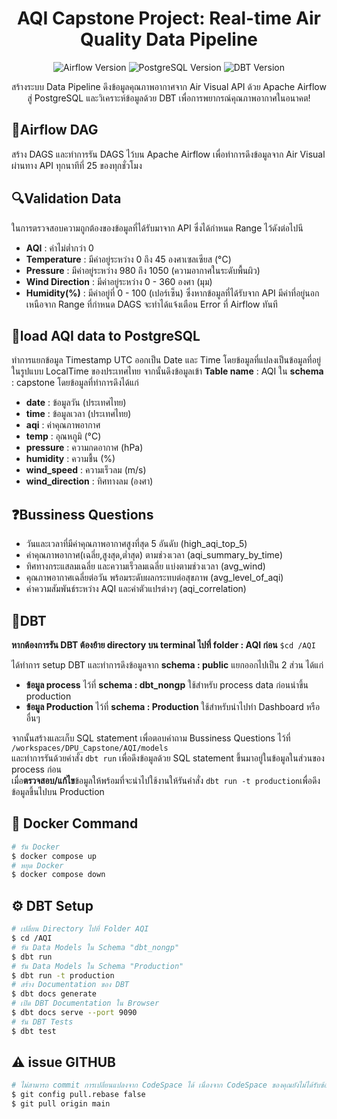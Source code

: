 <h1 align="center"> AQI Capstone Project: Real-time Air Quality Data Pipeline </h1>

<p align="center">
  <img src="https://img.shields.io/badge/Airflow-v2.10.4-blue" alt="Airflow Version">
  <img src="https://img.shields.io/badge/PostgreSQL-v14-green" alt="PostgreSQL Version">
  <img src="https://img.shields.io/badge/DBT-v1.9.3-orange" alt="DBT Version">
</p>
<p align="center">
   สร้างระบบ Data Pipeline ดึงข้อมูลคุณภาพอากาศจาก Air Visual API ด้วย Apache Airflow สู่ PostgreSQL และวิเคราะห์ข้อมูลด้วย DBT เพื่อการพยากรณ์คุณภาพอากาศในอนาคต! 
</p>

## 📡**Airflow DAG**
สร้าง DAGS และทำการรัน DAGS ไว้บน Apache Airflow เพื่อทำการดึงข้อมูลจาก Air Visual ผ่านทาง API ทุกนาทีที่ 25 ของทุกชั่วโมง

## 🔍**Validation Data**
ในการตรวจสอบความถูกต้องของข้อมูลที่ได้รับมาจาก API ซึ่งได้กำหนด Range ไว้ดังต่อไปนี
-  **AQI** : ค่าไม่ต่ำกว่า 0
-  **Temperature** : มีค่าอยู่ระหว่าง 0 ถึง 45 องศาเซลเซียส (°C)
-  **Pressure** : มีค่าอยู่ระหว่าง 980 ถึง 1050 (ความอากาศในระดับพื้นผิว)
-  **Wind Direction** : มีค่าอยู่ระหว่าง 0 - 360 องศา (มุม)
-  **Humidity(%)** : มีค่าอยู่ที่ 0 - 100 (เปอร์เซ็น)
ซึ่งหากข้อมูลที่ได้รับจาก API มีค่าที่อยู่นอกเหนือจาก Range ที่กำหนด DAGS จะทำได้แจ้งเตือน Error ที่ Airflow ทันที

## 📮**load AQI data to PostgreSQL**
ทำการแยกข้อมูล Timestamp UTC ออกเป็น Date และ Time โดยข้อมูลที่แปลงเป็นข้อมูลที่อยู่ในรูปแบบ LocalTime ของประเทศไทย จากนั้นดึงข้อมูลเข้า **Table name** : AQI ใน **schema** : capstone โดยข้อมูลที่ทำการดึงได้แก่
-  **date** : ข้อมูลวัน (ประเทศไทย)
-  **time** : ข้อมูลเวลา (ประเทศไทย)
-  **aqi** : ค่าคุณภาพอากาศ
-  **temp** : อุณหภูมิ (°C)
-  **pressure** : ความกดอากาศ (hPa)
-  **humidity** : ความชื้น (%)
-  **wind_speed** : ความเร็วลม (m/s)
-  **wind_direction** : ทิศทางลม (องศา)

## ❓**Bussiness Questions**
- วันและเวลาที่มีค่าคุณภาพอากาศสูงที่สุด 5 อันดับ (high_aqi_top_5)
- ค่าคุณภาพอากาศ(เฉลี่ย,สูงสุด,ต่ำสุด) ตามช่วงเวลา (aqi_summary_by_time)
- ทิศทางกระแสลมเฉลี่ย และความเร็วลมเฉลี่ย แบ่งตามช่วงเวลา (avg_wind)
- คุณภาพอากาศเฉลี่ยต่อวัน พร้อมระดับผลกระทบต่อสุขภาพ (avg_level_of_aqi)
- ค่าความสัมพันธ์ระหว่าง AQI และค่าตัวแปรต่างๆ (aqi_correlation)

## 🔧**DBT**

**หากต้องการรัน DBT ต้องย้าย directory บน terminal ไปที่ folder : AQI ก่อน**
`$cd /AQI`

ได้ทำการ setup DBT และทำการดึงข้อมูลจาก **schema : public** แยกออกไปเป็น 2 ส่วน ได้แก่
-  **ข้อมูล process** ไว้ที่ **schema : dbt_nongp** ใช้สำหรับ process data ก่อนนำขึ้น production
-  **ข้อมูล Production** ไว้ที่ **schema : Production** ใช้สำหรับนำไปทำ Dashboard หรืออื่นๆ

จากนั้นสร้างและเก็บ SQL statement เพื่อตอบคำถาม Bussiness Questions ไว้ที่ `/workspaces/DPU_Capstone/AQI/models`\
และทำการรันด้วยคำสั่ง `dbt run` เพื่อดึงข้อมูลด้วย SQL statement ขึ้นมาอยู่ในข้อมูลในส่วนของ process ก่อน \
เมื่อ**ตรวจสอบ/แก้ไข**ข้อมูลให้พร้อมที่จะนำไปใช้งานให้รันคำสั่ง `dbt run -t production`เพื่อดึงข้อมูลขึ้นไปบน Production


## 🐳 Docker Command
```bash
# รัน Docker
$ docker compose up
# หยุด Docker
$ docker compose down
```
## ⚙️ DBT Setup
```bash
# เปลี่ยน Directory ไปที่ Folder AQI
$ cd /AQI
# รัน Data Models ใน Schema "dbt_nongp"
$ dbt run
# รัน Data Models ใน Schema "Production"
$ dbt run -t production
# สร้าง Documentation ของ DBT
$ dbt docs generate
# เปิด DBT Documentation ใน Browser
$ dbt docs serve --port 9090
# รัน DBT Tests
$ dbt test
```
## ⚠️ issue GITHUB
```bash
# ไม่สามารถ commit การเปลี่ยนแปลงจาก CodeSpace ได้ เนื่องจาก CodeSpace ของคุณยังไม่ได้รับข้อมูลการเปลี่ยนแปลงล่าสุดจาก origin/main
$ git config pull.rebase false
$ git pull origin main
```

